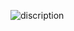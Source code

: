 ![discription](https://github.com/zizo64/admin-page/assets/94462100/e7bca995-f5fa-44b9-b1a8-0802bb7213a4)

